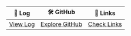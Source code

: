 | 📄 Log | 🛠️ GitHub | 🔗 Links |
|-----------------|------------------------|--------------------|
| [View Log](https://deanitasekar.github.io/os242/TXT/mylog.txt) | [Explore GitHub](https://github.com/deanitasekar/os242) | [Check Links](https://deanitasekar.github.io/os242/LINKS/) |
